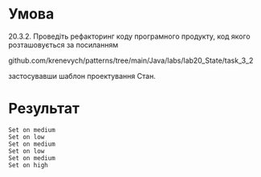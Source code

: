 # Умова

20.3.2. Проведіть рефакторинг
коду програмного продукту, код якого розташовується за посиланням


github.com/krenevych/patterns/tree/main/Java/labs/lab20_State/task_3_2


застосувавши шаблон проектування
Стан.

# Результат
```
Set on medium
Set on low
Set on medium
Set on low
Set on medium
Set on high
```
